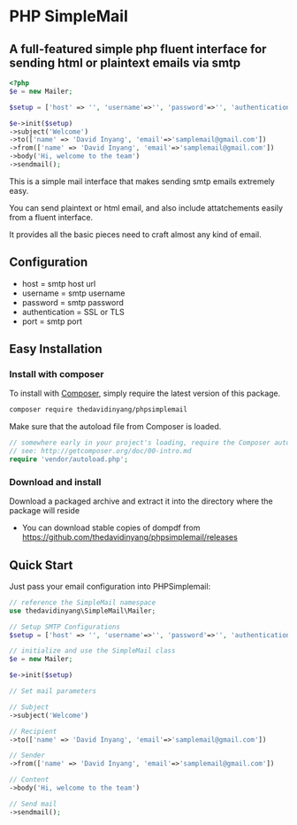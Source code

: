 PHP SimpleMail 
======
## A full-featured simple php fluent interface for sending html or plaintext emails via smtp



```php
<?php
$e = new Mailer;

$setup = ['host' => '', 'username'=>'', 'password'=>'', 'authentication'=>'', 'port'=>''  ]

$e->init($setup)
->subject('Welcome')
->to(['name' => 'David Inyang', 'email'=>'samplemail@gmail.com'])
->from(['name' => 'David Inyang', 'email'=>'samplemail@gmail.com'])
->body('Hi, welcome to the team')
->sendmail();
```


This is a simple mail interface that makes sending smtp emails extremely easy.

You can send plaintext or html email, and also include attatchements easily from a fluent interface.

It provides all the basic pieces need to craft almost any kind of email.

## Configuration

- host = smtp host url
- username = smtp username
- password = smtp password
- authentication = SSL or TLS
- port = smtp port

## Easy Installation

### Install with composer

To install with [Composer](https://getcomposer.org/), simply require the
latest version of this package.

```bash
composer require thedavidinyang/phpsimplemail
```

Make sure that the autoload file from Composer is loaded.

```php
// somewhere early in your project's loading, require the Composer autoloader
// see: http://getcomposer.org/doc/00-intro.md
require 'vendor/autoload.php';

```


### Download and install

Download a packaged archive and extract it into the directory where the package will reside

 * You can download stable copies of dompdf from
   https://github.com/thedavidinyang/phpsimplemail/releases


## Quick Start

Just pass your email configuration into PHPSimplemail:

```php
// reference the SimpleMail namespace
use thedavidinyang\SimpleMail\Mailer;

// Setup SMTP Configurations
$setup = ['host' => '', 'username'=>'', 'password'=>'', 'authentication'=>'', 'port'=>''  ]

// initialize and use the SimpleMail class
$e = new Mailer;

$e->init($setup)

// Set mail parameters

// Subject
->subject('Welcome')

// Recipient
->to(['name' => 'David Inyang', 'email'=>'samplemail@gmail.com'])

// Sender
->from(['name' => 'David Inyang', 'email'=>'samplemail@gmail.com'])

// Content
->body('Hi, welcome to the team')

// Send mail
->sendmail();

```